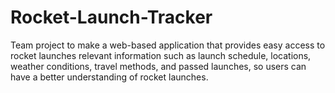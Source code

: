# Rocket-Launch-Tracker
Team project to make a web-based application that provides easy access to rocket launches relevant information such as launch schedule,             locations, weather conditions, travel methods, and passed launches, so users can have a better understanding of rocket launches. 

